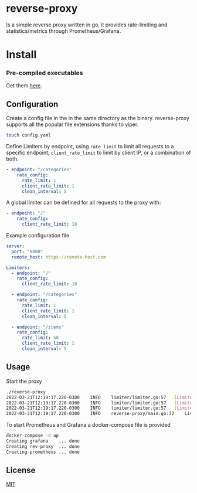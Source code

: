 # reverse-proxy

Is a simple reverse proxy written in go, it provides rate-limiting and statistics/metrics through Prometheus/Grafana.

# Install

### Pre-compiled executables

Get them [here](https://github.com/alejandroik/reverse-proxy/releases).

## Configuration

Create a config file in the in the same directory as the binary. reverse-proxy supports all the popular file extensions thanks to viper.

```bash
touch config.yaml
```

Define Limiters by endpoint, using `rate_limit` to limit all requests to a specific endpoint, `client_rate_limit` to limit by client IP, or a combination of both.

```yaml
- endpoint: "/categories"
    rate_config:
      rate_limit: 1
      client_rate_limit: 1
      clean_interval: 5
```

A global limiter can be defined for all requests to the proxy with:

```yaml
- endpoint: "/"
    rate_config:
      client_rate_limit: 10
```

Example configuration file

```yaml
server:
  port: "8080"
  remote_host: https://remote-host.com

Limiters:
  - endpoint: "/"
    rate_config:
      client_rate_limit: 10

  - endpoint: "/categories"
    rate_config:
      rate_limit: 1
      client_rate_limit: 1
      clean_interval: 5

  - endpoint: "/items"
    rate_config:
      rate_limit: 50
      client_rate_limit: 1
      clean_interval: 5
```

## Usage

Start the proxy

```bash
./reverse-proxy
2022-03-21T12:19:17.220-0300	INFO	limiter/limiter.go:57	[Limiter] Started limiter for /
2022-03-21T12:19:17.220-0300	INFO	limiter/limiter.go:57	[Limiter] Started limiter for /categories
2022-03-21T12:19:17.220-0300	INFO	limiter/limiter.go:57	[Limiter] Started limiter for /items
2022-03-21T12:19:17.220-0300	INFO	reverse-proxy/main.go:32	Listening on 8080
```

To start Prometheus and Grafana a docker-compose file is provided

```bash
docker-compose -d up
Creating grafana    ... done
Creating rev-proxy  ... done
Creating prometheus ... done
```

## License

[MIT](https://choosealicense.com/licenses/mit/)
